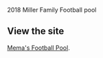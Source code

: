 2018 Miller Family Football pool

## View the site

[Mema's Football Pool](https://cwynn.com/mema-football-2018).
